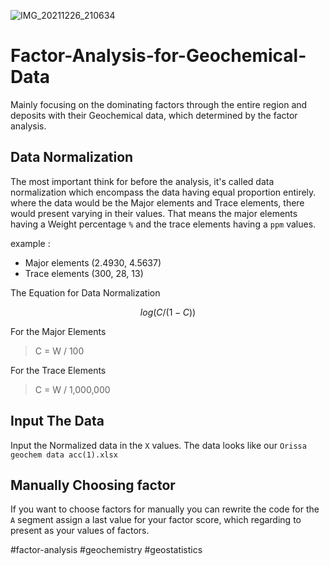 ![IMG_20211226_210634](https://user-images.githubusercontent.com/48711041/147412969-d7f514cb-451c-4d1b-82e8-4cc4e0218e63.png)

# Factor-Analysis-for-Geochemical-Data
Mainly focusing on the dominating factors through the entire region and deposits with their Geochemical data, which determined by the factor analysis.
## Data Normalization
The most important think for before the analysis, it's called data normalization which encompass the data having equal proportion entirely.
where the data would be the Major elements and Trace elements, there would present varying in their values. That means the major elements having a 
Weight percentage `%`  and the trace elements having a `ppm` values. 

example :
* Major elements (2.4930, 4.5637) 
* Trace elements (300, 28, 13)
     
The Equation for Data Normalization     
```math
log (C / (1 - C))
```
For the Major Elements 
> C = W / 100

For the Trace Elements 
> C = W / 1,000,000

## Input The Data
Input the Normalized data in the `X` values. The data looks like our `Orissa geochem data acc(1).xlsx` 

## Manually Choosing factor
If you want to choose factors for manually you can rewrite the code for the `A` segment assign a last value for your factor score, which regarding to present
as your values of factors.

#factor-analysis
#geochemistry
#geostatistics
